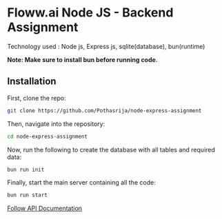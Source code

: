 # Floww.ai Node JS - Backend Assignment

Technology used : Node js, Express js, sqlite(database), bun(runtime)

**Note: Make sure to install bun before running code.**

## Installation

First, clone the repo:

```bash
git clone https://github.com/Pothasrija/node-express-assignment
```

Then, navigate into the repository:

```bash
cd node-express-assignment
```

Now, run the following to create the database with all tables and required data:

```bash
bun run init
```

Finally, start the main server containing all the code:

```bash
bun run start
```

[Follow API Documentation](/API.md)

